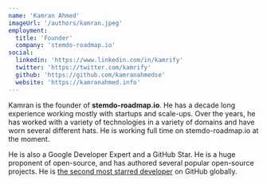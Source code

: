 ```yaml
---
name: 'Kamran Ahmed'
imageUrl: '/authors/kamran.jpeg'
employment:
  title: 'Founder'
  company: 'stemdo-roadmap.io'
social:
  linkedin: 'https://www.linkedin.com/in/kamrify'
  twitter: 'https://twitter.com/kamrify'
  github: 'https://github.com/kamranahmedse'
  website: 'https://kamranahmed.info'
---
```


Kamran is the founder of **stemdo-roadmap.io**. He has a decade long experience working mostly with startups and scale-ups. Over the years, he has worked with a variety of technologies in a variety of domains and have worn several different hats. He is working full time on stemdo-roadmap.io at the moment.

He is also a Google Developer Expert and a GitHub Star. He is a huge proponent of open-source, and has authored several popular open-source projects. He is [the second most starred developer](https://twitter.com/kamrify/status/1750345095587754382) on GitHub globally.
